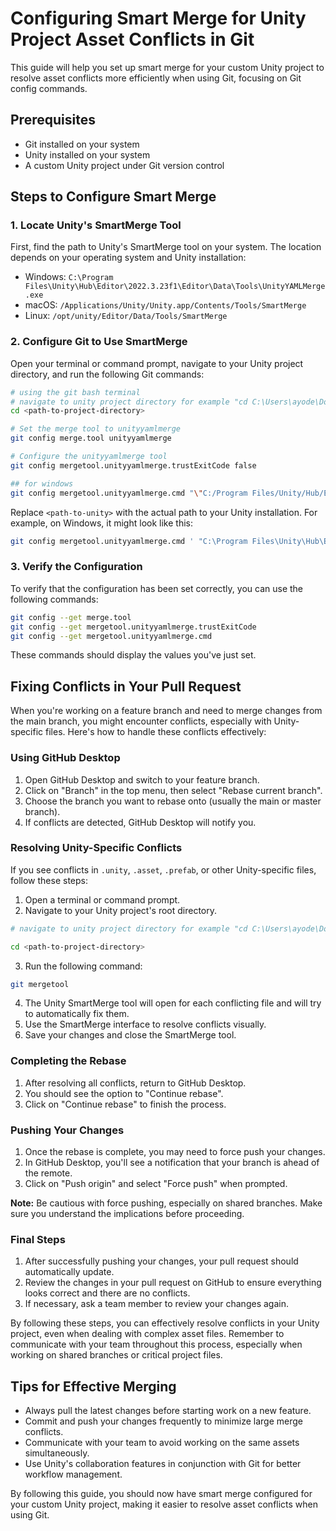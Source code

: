 # Configuring Smart Merge for Unity Project Asset Conflicts in Git

This guide will help you set up smart merge for your custom Unity project to resolve asset conflicts more efficiently when using Git, focusing on Git config commands.

## Prerequisites

- Git installed on your system
- Unity installed on your system
- A custom Unity project under Git version control

## Steps to Configure Smart Merge

### 1. Locate Unity's SmartMerge Tool

First, find the path to Unity's SmartMerge tool on your system. The location depends on your operating system and Unity installation:

- Windows: `C:\Program Files\Unity\Hub\Editor\2022.3.23f1\Editor\Data\Tools\UnityYAMLMerge.exe`
- macOS: `/Applications/Unity/Unity.app/Contents/Tools/SmartMerge`
- Linux: `/opt/unity/Editor/Data/Tools/SmartMerge`

### 2. Configure Git to Use SmartMerge

Open your terminal or command prompt, navigate to your Unity project directory, and run the following Git commands:

```bash
# using the git bash terminal
# navigate to unity project directory for example "cd C:\Users\ayode\Documents\Repos\GitHub\evon-ddt-game-template\evon-ddt-client"
cd <path-to-project-directory>

# Set the merge tool to unityyamlmerge
git config merge.tool unityyamlmerge

# Configure the unityyamlmerge tool
git config mergetool.unityyamlmerge.trustExitCode false

## for windows
git config mergetool.unityyamlmerge.cmd "\"C:/Program Files/Unity/Hub/Editor/2022.3.10f1/Editor/Data/Tools/UnityYAMLMerge.exe\" merge -p \\\"\$BASE\\\" \\\"\$REMOTE\\\" \\\"\$LOCAL\\\" \\\"\$MERGED\\\""
```

Replace `<path-to-unity>` with the actual path to your Unity installation. For example, on Windows, it might look like this:

```bash
git config mergetool.unityyamlmerge.cmd ' "C:\Program Files\Unity\Hub\Editor\2022.3.23f1\Editor\Data\Tools\UnityYAMLMerge.exe"  merge -p "$BASE" "$REMOTE" "$LOCAL" "$MERGED" '
```

### 3. Verify the Configuration

To verify that the configuration has been set correctly, you can use the following commands:

```bash
git config --get merge.tool
git config --get mergetool.unityyamlmerge.trustExitCode
git config --get mergetool.unityyamlmerge.cmd
```

These commands should display the values you've just set.

## Fixing Conflicts in Your Pull Request

When you're working on a feature branch and need to merge changes from the main branch, you might encounter conflicts, especially with Unity-specific files. Here's how to handle these conflicts effectively:

### Using GitHub Desktop

1. Open GitHub Desktop and switch to your feature branch.
2. Click on "Branch" in the top menu, then select "Rebase current branch".
3. Choose the branch you want to rebase onto (usually the main or master branch).
4. If conflicts are detected, GitHub Desktop will notify you.

### Resolving Unity-Specific Conflicts

If you see conflicts in `.unity`, `.asset`, `.prefab`, or other Unity-specific files, follow these steps:

1. Open a terminal or command prompt.
2. Navigate to your Unity project's root directory.
``` bash
# navigate to unity project directory for example "cd C:\Users\ayode\Documents\Repos\GitHub\evon-ddt-game-template\evon-ddt-client"

cd <path-to-project-directory>
```

3. Run the following command:

``` bash
git mergetool
```

4. The Unity SmartMerge tool will open for each conflicting file and will try to automatically fix them.
5. Use the SmartMerge interface to resolve conflicts visually.
6. Save your changes and close the SmartMerge tool.

### Completing the Rebase

1. After resolving all conflicts, return to GitHub Desktop.
2. You should see the option to "Continue rebase".
3. Click on "Continue rebase" to finish the process.

### Pushing Your Changes

1. Once the rebase is complete, you may need to force push your changes.
2. In GitHub Desktop, you'll see a notification that your branch is ahead of the remote.
3. Click on "Push origin" and select "Force push" when prompted.

**Note:** Be cautious with force pushing, especially on shared branches. Make sure you understand the implications before proceeding.

### Final Steps

1. After successfully pushing your changes, your pull request should automatically update.
2. Review the changes in your pull request on GitHub to ensure everything looks correct and there are no conflicts.
3. If necessary, ask a team member to review your changes again.

By following these steps, you can effectively resolve conflicts in your Unity project, even when dealing with complex asset files. Remember to communicate with your team throughout this process, especially when working on shared branches or critical project files.

## Tips for Effective Merging

- Always pull the latest changes before starting work on a new feature.
- Commit and push your changes frequently to minimize large merge conflicts.
- Communicate with your team to avoid working on the same assets simultaneously.
- Use Unity's collaboration features in conjunction with Git for better workflow management.

By following this guide, you should now have smart merge configured for your custom Unity project, making it easier to resolve asset conflicts when using Git.
